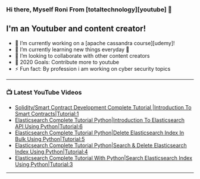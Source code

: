 ### Hi there, Myself Roni From [totaltechnology][youtube] 👋

## I'm an Youtuber and content creator!
- 🔭 I’m currently working on a [apache cassandra course][udemy]!
- 🌱 I’m currently learning new things everyday 🤣
- 👯 I’m looking to collaborate with other content creators
- 🥅 2020 Goals: Contribute more to youtube
- ⚡ Fun fact: By profession i am working on cyber security topics



---

### 📺 Latest YouTube Videos
<!-- YOUTUBE:START -->
- [Solidity/Smart Contract Development Complete Tutorial |Introduction To Smart Contracts|Tutorial:1](https://www.youtube.com/watch?v=CCbGUkFrKpI)
- [Elasticsearch Complete Tutorial Python|Introduction To Elasticsearch API Using Python|Tutorial:6](https://www.youtube.com/watch?v=LchUgSMPDRI)
- [Elasticsearch Complete Tutorial Python|Delete Elasticsearch Index In Bulk Using Python|Tutorial:5](https://www.youtube.com/watch?v=JyrKZo8niMA)
- [Elasticsearch Complete Tutorial Python|Search &amp; Delete Elasticsearch Index Using Python|Tutorial:4](https://www.youtube.com/watch?v=5lG_ZLFMMIo)
- [Elasticsearch Complete Tutorial With Python|Search Elasticsearch Index Using Python|Tutorial:3](https://www.youtube.com/watch?v=uzBf7Ue4RTE)
<!-- YOUTUBE:END -->

---


